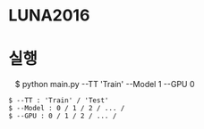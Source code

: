 # LUNA2016

# 실행
    $ python main.py --TT 'Train' --Model 1 --GPU 0
    
    $ --TT : 'Train' / 'Test'
    $ --Model : 0 / 1 / 2 / ... /
    $ --GPU : 0 / 1 / 2 / ... /
